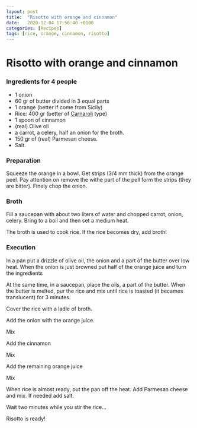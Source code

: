 ```yaml
---
layout: post
title:  "Risotto with orange and cinnamon"
date:   2020-12-04 17:56:40 +0100
categories: [Recipes]
tags: [rice, orange, cinnamon, risotto]
---
```


# Risotto with orange and cinnamon

### Ingredients for 4 people

* 1 onion
* 60 gr of butter divided in 3 equal parts
* 1 orange (better if come from Sicily)
* Rice: 400 gr (better of [Carnaroli](https://en.wikipedia.org/wiki/Carnaroli) type)
* 1 spoon of cinnamon
* (real) Olive oil
* a carrot, a celery, half an onion for the broth.
* 150 gr of (real) Parmesan cheese.
* Salt.

### Preparation

Squeeze the orange in a bowl.
Get strips (3/4 mm thick) from the orange peel. Pay attention on remove the withe part of the pell form the strips (they are bitter).
Finely chop the onion.

### Broth

Fill a saucepan with about two liters of water and chopped carrot, onion, celery. Bring to a boil and then set a medium heat.

The broth is used to cook rice. If the rice becomes dry, add broth!

### Execution

In a pan put a drizzle of olive oil, the onion and a part of the butter over low heat.
When the onion is just browned put half of the orange juice and turn the ingredients

At the same time, in a saucepan, place the oils, a part of the butter. When the butter is melted, pur the rice and mix until rice is toasted (it becames translucent) for 3 minutes.

Cover the rice with a ladle of broth.

Add the onion with the orange juice.

Mix

Add the cinnamon

Mix

Add the remaining orange juice

Mix

When rice is almost ready, put the pan off the heat. Add Parmesan cheese and mix. If needed add salt. 

Wait two minutes while you stir the rice... 

Risotto is ready!